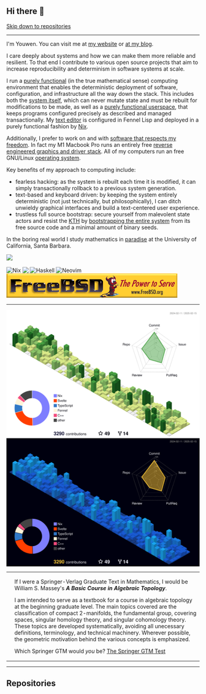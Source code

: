 ## Hi there 🦀

[Skip down to repositories](https://github.com/youwen5#repositories)

---

I'm Youwen. You can visit me at [my website](https://youwen.dev) or [at my
blog](https://blog.youwen.dev).

I care deeply about systems and how we can make them more reliable and
resilient. To that end I contribute to various open source projects that aim
to increase reproducibility and determinism in software systems at scale.

I run a [purely
functional](https://en.wikipedia.org/wiki/Purely_functional_programming) (in the true mathematical sense)
computing environment that enables the deterministic deployment of software,
configuration, and infrastructure all the way down the stack. This includes
both the [system itself](https://nixos.org), which can never mutate state and
must be rebuilt for modifications to be made, as well as a [purely functional
userspace](https://github.com/nix-community/home-manager), that keeps programs
configured precisely as described and managed transactionally. My [text
editor](https://github.com/youwen5/viminal2) is configured in Fennel Lisp and
deployed in a purely functional fashion by [Nix](https://nixos.org).

Additionally, I prefer to work on and with [software that respects my
freedom](https://www.gnu.org/philosophy/free-sw.en.html). In fact my M1 Macbook
Pro runs an entirely free [reverse engineered graphics and driver
stack](https://asahilinux.org/). All of my computers run an free GNU/Linux
[operating system](https://github.com/youwen5/liminalOS).

Key benefits of my approach to computing include:

- fearless hacking: as the system is rebuilt each time it is modified, it can
  simply transactionally rollback to a previous system generation.
- text-based and keyboard driven: by keeping the system entirely deterministic
  (not just technically, but philosophically), I can ditch unwieldy graphical
  interfaces and build a text-centered user experience.
- trustless full source bootstrap: secure yourself from malevolent state actors
  and resist the [KTH](https://wiki.c2.com/?TheKenThompsonHack) by
  [bootstrapping the entire
  system](https://guix.gnu.org/blog/2023/the-full-source-bootstrap-building-from-source-all-the-way-down/)
  from its free source code and a minimal amount of binary seeds.

In the boring real world I study mathematics in
[paradise](https://media.istockphoto.com/id/486896097/photo/buildings-coastline-pacific-ocean-santa-barbara-california.jpg?s=612x612&w=0&k=20&c=i2fkj-mxGUeS7xIGhW1LU4MiRyCTa9FBzP7ZrHNLLkA=)
at the University of California, Santa Barbara.

<a href="https://www.vim.org" target="_blank">![](https://moolenaar.net/vim_anim.gif)</a>

![Nix](https://img.shields.io/badge/NIX-5277C3.svg?style=for-the-badge&logo=NixOS&logoColor=white)
<img src="https://img.shields.io/badge/rust-%23000000.svg?style=for-the-badge&logo=rust&logoColor=white" align="top"></img>
![Haskell](https://img.shields.io/badge/Haskell-5e5086?style=for-the-badge&logo=haskell&logoColor=white)
![Neovim](https://img.shields.io/badge/NeoVim-%2357A143.svg?&style=for-the-badge&logo=neovim&logoColor=white)
[![FreeBSD](./assets/freebsd.gif)](https://www.freebsd.org/)


---

<img align="center" src="https://github.com/youwen5/youwen5/blob/main/profile-3d-contrib/profile-green-animate.svg#gh-light-mode-only">
<img align="center" src="https://github.com/youwen5/youwen5/blob/main/profile-3d-contrib/profile-night-view.svg#gh-dark-mode-only">

<table><tr><td><img src="http://math.jhu.edu/~savitt/GTM/massey.jpg" width=800 alt=""></td><td><p>If I were a Springer-Verlag Graduate Text in Mathematics, I would be William S. Massey's <b><i>A Basic Course in Algebraic Topology</i></b>.</p><p> I am intended to serve as a textbook for a course in algebraic topology at the beginning graduate level. The main topics covered are the classification of compact 2-manifolds, the fundamental group, covering spaces, singular homology theory, and singular cohomology theory. These topics are developed systematically, avoiding all unecessary definitions, terminology, and technical machinery. Wherever possible, the geometric motivation behind the various concepts is emphasized. </p><p>Which Springer GTM would <i>you</i> be?  <a href="http://math.jhu.edu/~savitt/GTM.html">The Springer GTM Test</a></p></td></tr></table>

---

## Repositories
